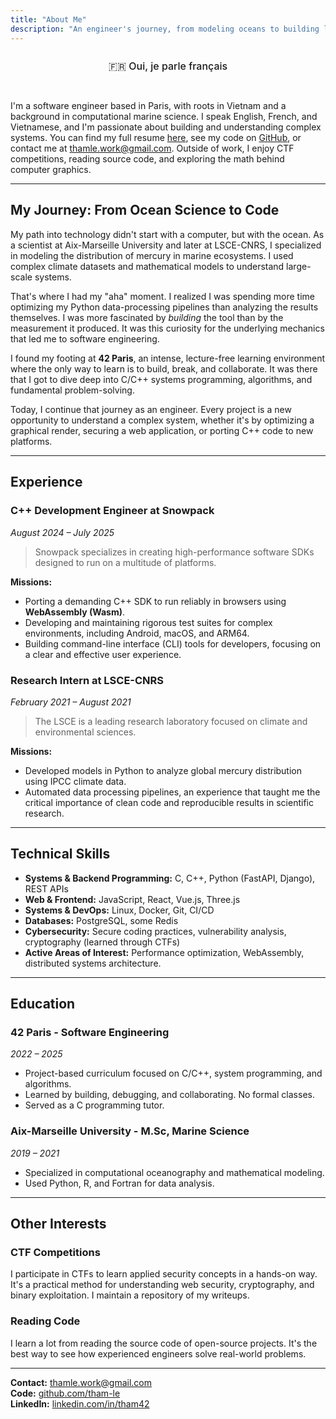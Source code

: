 ```yaml
---
title: "About Me"
description: "An engineer's journey, from modeling oceans to building low-level systems."
---
```


<div class="language-toggle">
    <a href="/about/fr/" class="language-btn">🇫🇷 Oui, je parle français</a>
</div>

I'm a software engineer based in Paris, with roots in Vietnam and a background in computational marine science. I speak English, French, and Vietnamese, and I'm passionate about building and understanding complex systems. You can find my full resume [here](/thamle_resume.pdf), see my code on [GitHub](https://github.com/tham-le), or contact me at [thamle.work@gmail.com](mailto:thamle.work@gmail.com). Outside of work, I enjoy CTF competitions, reading source code, and exploring the math behind computer graphics.

---

## My Journey: From Ocean Science to Code

My path into technology didn't start with a computer, but with the ocean. As a scientist at Aix-Marseille University and later at LSCE-CNRS, I specialized in modeling the distribution of mercury in marine ecosystems. I used complex climate datasets and mathematical models to understand large-scale systems.

That's where I had my "aha" moment. I realized I was spending more time optimizing my Python data-processing pipelines than analyzing the results themselves. I was more fascinated by *building* the tool than by the measurement it produced. It was this curiosity for the underlying mechanics that led me to software engineering.

I found my footing at **42 Paris**, an intense, lecture-free learning environment where the only way to learn is to build, break, and collaborate. It was there that I got to dive deep into C/C++ systems programming, algorithms, and fundamental problem-solving.

Today, I continue that journey as an engineer. Every project is a new opportunity to understand a complex system, whether it's by optimizing a graphical render, securing a web application, or porting C++ code to new platforms.

---

## Experience

### **C++ Development Engineer at Snowpack** 
*August 2024 – July 2025*

> Snowpack specializes in creating high-performance software SDKs designed to run on a multitude of platforms.

**Missions:**

*   Porting a demanding C++ SDK to run reliably in browsers using **WebAssembly (Wasm)**.
*   Developing and maintaining rigorous test suites for complex environments, including Android, macOS, and ARM64.
*   Building command-line interface (CLI) tools for developers, focusing on a clear and effective user experience.

### **Research Intern at LSCE-CNRS**
*February 2021 – August 2021*

> The LSCE is a leading research laboratory focused on climate and environmental sciences.

**Missions:**

*   Developed models in Python to analyze global mercury distribution using IPCC climate data.
*   Automated data processing pipelines, an experience that taught me the critical importance of clean code and reproducible results in scientific research.

---

## Technical Skills

*   **Systems & Backend Programming:** C, C++, Python (FastAPI, Django), REST APIs
*   **Web & Frontend:** JavaScript, React, Vue.js, Three.js
*   **Systems & DevOps:** Linux, Docker, Git, CI/CD
*   **Databases:** PostgreSQL, some Redis
*   **Cybersecurity:** Secure coding practices, vulnerability analysis, cryptography (learned through CTFs)
*   **Active Areas of Interest:** Performance optimization, WebAssembly, distributed systems architecture.

---

## Education

### **42 Paris - Software Engineering**
*2022 – 2025*
- Project-based curriculum focused on C/C++, system programming, and algorithms.
- Learned by building, debugging, and collaborating. No formal classes.
- Served as a C programming tutor.

### **Aix-Marseille University - M.Sc, Marine Science**
*2019 – 2021*
- Specialized in computational oceanography and mathematical modeling.
- Used Python, R, and Fortran for data analysis.

---

## Other Interests

### **CTF Competitions**
I participate in CTFs to learn applied security concepts in a hands-on way. It's a practical method for understanding web security, cryptography, and binary exploitation. I maintain a repository of my writeups.

### **Reading Code**
I learn a lot from reading the source code of open-source projects. It's the best way to see how experienced engineers solve real-world problems.

---

**Contact:** thamle.work@gmail.com  
**Code:** [github.com/tham-le](https://github.com/tham-le)  
**LinkedIn:** [linkedin.com/in/tham42](https://www.linkedin.com/in/tham42)

<style>
.language-toggle {
    text-align: center;
    margin-bottom: 2rem;
}

.language-btn {
    display: inline-block;
    background: var(--card-background);
    color: var(--card-text-color-main);
    border: 2px solid var(--accent-color);
    padding: 0.8rem 1.5rem;
    border-radius: 25px;
    text-decoration: none;
    font-size: 1rem;
    font-weight: 500;
    transition: all 0.3s ease;
}

.language-btn:hover {
    background: var(--accent-color);
    color: var(--accent-color-text);
    transform: translateY(-2px);
    box-shadow: 0 4px 12px rgba(0, 0, 0, 0.15);
}
</style>
